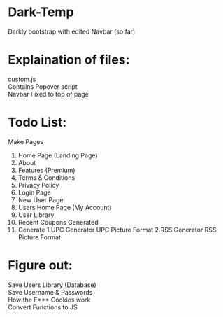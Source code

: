 # Dark-Temp
Darkly bootstrap with edited Navbar (so far)

# Explaination of files:

  custom.js  
  Contains Popover script  
  Navbar Fixed to top of page  

# Todo List:  
Make Pages  
1. Home Page (Landing Page)  
2. About  
3. Features (Premium)  
4. Terms & Conditions  
5. Privacy Policy  
6. Login Page  
7. New User Page  
8. Users Home Page (My Account)  
9. User Library  
10. Recent Coupons Generated  
11. Generate
1.UPC Generator
UPC Picture Format
2.RSS Generator
RSS Picture Format
# Figure out:
Save Users Library (Database)  
Save Username & Passwords  
How the F*** Cookies work  
Convert Functions to JS  
